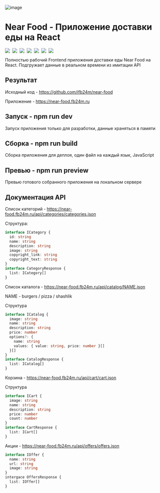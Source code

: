 ![image](https://github.com/iFB24M/near-food/assets/103760918/1a4c4c9b-7d44-4825-980b-473898686f64)

# Near Food - Приложение доставки еды на React

<div style="display:flex;gap:8px;flex-wrap:wrap">
<img src="https://img.shields.io/badge/TypeScript-blue">
<img src="https://img.shields.io/badge/SCSS-e28c9a">
<img src="https://img.shields.io/badge/React-4fafc9">
<img src="https://img.shields.io/badge/Fluent_UI-aaa4f0">
<img src="https://img.shields.io/badge/React_Query-f0513c">
<img src="https://img.shields.io/badge/Axios-671ddf">
<img src="https://img.shields.io/badge/Vite-f2a000">
</div>

Полностью рабочий Frontend приложения доставки еды Near Food на React. Подгружает данные в реальном времени из имитации API

## Результат

Исходный код - https://github.com/ifb24m/near-food

Приложение - https://near-food.fb24m.ru

## Запуск - npm run dev
Запуск приложения только для разработки, данные храняться в памяти
## Сборка - npm run build
Сборка приложения для деплоя, один файл на каждый язык, JavaScript
## Превью - npm run preview
Превью готового собранного приложения на локальном сервере

## Документация API
Список категорий - https://near-food.fb24m.ru/api/categories/categories.json

Структура:

```TypeScript
interface ICategory {
  id: string
  name: string
  description: string
  image: string
  copyright_link: string
  copyright_text: string
}
interface CategoryResponse {
  list: ICategory[]
}
```

Список каталога - https://near-food.fb24m.ru/api/catalog/NAME.json

NAME - burgers / pizza / shashlik

Структура
```TypeScript
interface ICatalog {
  image: string
  name: string
  description: string
  price: number
  options?: {
    name: string
    values: { value: string, price: number }[]
  }[]
}
interface CatalogResponse {
  list: ICatalog[]
}
```

Корзина - https://near-food.fb24m.ru/api/cart/cart.json

Структура
```TypeScript
interface ICart {
  image: string
  name: string
  description: string
  price: number
  count: number
}
interface CartResponse {
  list: ICart[]
}
```

Акции - https://near-food.fb24m.ru/api/offers/offers.json

```TypeScript
interface IOffer {
  name: string
  url: string
  image: string
}
intergace OffersResponse {
  list: IOffer[]
}
```
